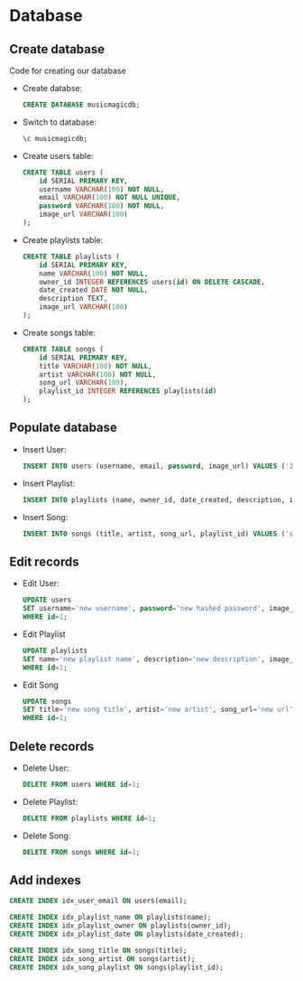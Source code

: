 # Database

## Create database

Code for creating our database

- Create databse:

  ```sql
  CREATE DATABASE musicmagicdb;
  ```

- Switch to database:

  ```sql
  \c musicmagicdb;
  ```

- Create users table:

  ```sql
  CREATE TABLE users (
      id SERIAL PRIMARY KEY,
      username VARCHAR(100) NOT NULL,
      email VARCHAR(100) NOT NULL UNIQUE,
      password VARCHAR(100) NOT NULL,
      image_url VARCHAR(100)
  );
  ```

- Create playlists table:

  ```sql
  CREATE TABLE playlists (
      id SERIAL PRIMARY KEY,
      name VARCHAR(100) NOT NULL,
      owner_id INTEGER REFERENCES users(id) ON DELETE CASCADE,
      date_created DATE NOT NULL,
      description TEXT,
      image_url VARCHAR(100)
  );
  ```

- Create songs table:
  ```sql
  CREATE TABLE songs (
      id SERIAL PRIMARY KEY,
      title VARCHAR(100) NOT NULL,
      artist VARCHAR(100) NOT NULL,
      song_url VARCHAR(100),
      playlist_id INTEGER REFERENCES playlists(id)
  );
  ```

## Populate database

- Insert User:

  ```sql
  INSERT INTO users (username, email, password, image_url) VALUES ('John Doe', 'john.doe@gmail.com', 'hashed password', 'profile picture url');
  ```

- Insert Playlist:

  ```sql
  INSERT INTO playlists (name, owner_id, date_created, description, image_url) VALUES ('playlist name', 1, 2025-01-01, 'playlist description', 'cover art url');
  ```

- Insert Song:
  ```sql
  INSERT INTO songs (title, artist, song_url, playlist_id) VALUES ('song name', 'song artist', 'song url', 1);
  ```

## Edit records

- Edit User:

  ```sql
  UPDATE users
  SET username='new username', password='new hashed password', image_url='new url'
  WHERE id=1;
  ```

- Edit Playlist

  ```sql
  UPDATE playlists
  SET name='new playlist name', description='new description', image_url='new url'
  WHERE id=1;
  ```

- Edit Song

  ```sql
  UPDATE songs
  SET title='new song title', artist='new artist', song_url='new url'
  WHERE id=1;
  ```

## Delete records

- Delete User:

  ```sql
  DELETE FROM users WHERE id=1;
  ```

- Delete Playlist:

  ```sql
  DELETE FROM playlists WHERE id=1;
  ```

- Delete Song:
  ```sql
  DELETE FROM songs WHERE id=1;
  ```

## Add indexes

```sql
CREATE INDEX idx_user_email ON users(email);

CREATE INDEX idx_playlist_name ON playlists(name);
CREATE INDEX idx_playlist_owner ON playlists(owner_id);
CREATE INDEX idx_playlist_date ON playlists(date_created);

CREATE INDEX idx_song_title ON songs(title);
CREATE INDEX idx_song_artist ON songs(artist);
CREATE INDEX idx_song_playlist ON songs(playlist_id);
```
